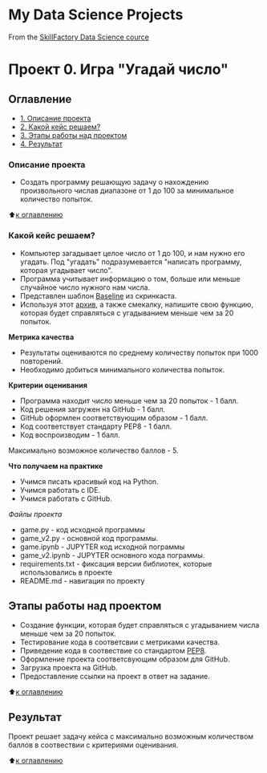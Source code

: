 # My Data Science Projects
From the [SkillFactory Data Science cource](https://skillfactory.ru/data-scientist)

# Проект 0. Игра "Угадай число"


## Оглавление
* [1. Описание проекта](https://github.com/Sphexxx/sf_data_science/blob/main/project_0/README.md#Описание-проекта)
* [2. Какой кейс решаем?](https://github.com/Sphexxx/sf_data_science/blob/main/project_0/README.md#Какой-кейс-решаем)
* [3. Этапы работы над проектом](https://github.com/Sphexxx/sf_data_science/blob/main/project_0/README.md#Этапы-работы-над-проектом)
* [4. Результат](https://github.com/Sphexxx/sf_data_science/blob/main/project_0/README.md#Результат)

### Описание проекта
+ Создать программу решающую задачу о нахождению произвольного числав диапазоне от 1 до 100 за минимальное количество попыток.

:arrow_up:[к оглавлению](https://github.com/Sphexxx/sf_data_science/blob/main/project_0/README.md#Оглавление)

### Какой кейс решаем?
+ Компьютер загадывает целое число от 1 до 100, и нам нужно его угадать. Под "угадать" подразумевается "написать программу, которая угадывает число".
+ Программа учитывает информацию о том, больше или меньше случайное число нужного нам числа.
+ Представлен шаблон [Baseline](https://colab.research.google.com/drive/1k2WZD8PWWOYFHrpAJoB2eZw06ID7KnFA) из скринкаста.
+ Используя этот [архив](https://lms.skillfactory.ru/assets/courseware/v1/f2a8fb0bf139c619f6b6d705f330e0ea/asset-v1:SkillFactory+DST-3.0+28FEB2021+type@asset+block/guess-number-task.zip), а также смекалку, напишите свою функцию, которая будет справляться с угадыванием меньше чем за 20 попыток.


**Метрика качества**
- Результаты оцениваются по среднему количеству попыток при 1000 повторений.
- Необходимо добиться минимального количества попыток.

**Критерии оценивания**
- Программа находит число меньше чем за 20 попыток - 1 балл.
- Код решения загружен на GitHub - 1 балл.
- GitHub оформлен соответствующим образом - 1 балл.
- Код соответствует стандарту PEP8 - 1 балл.
- Код воспроизводим - 1 балл.

Максимально возможное количество баллов - 5.

**Что получаем на практике**
- Учимся писать красивый код на Python.
- Учимся работать с IDE.
- Учимся работать с GitHub.

*Файлы проекта*
- game.py - код исходной программы
- game_v2.py - основной код программы.
- game.ipynb - JUPYTER код исходной пограммы
- game_v2.ipynb - JUPYTER основного кода пограммы.
- requirements.txt - фиксация версии библиотек, которые использовались в проекте
- README.md - навигация по проекту

## Этапы работы над проектом
+ Создание функции, которая будет справляться с угадыванием числа меньше чем за 20 попыток.
+ Тестирование кода в соответсвии с метриками качества.
+ Приведение кода в соотвествие со стандартом [PEP8](https://peps.python.org/pep-0008/).
+ Оформление проекта соответсвующим образом для GitHub.
+ Загрузка проекта на GitHub.
+ Предоставление ссылки на проект в ответ на задание.

:arrow_up:[к оглавлению](https://github.com/Sphexxx/sf_data_science/blob/main/project_0/README.md#Оглавление)

## Результат
Проект решает задачу кейса с максимально возможным количеством баллов в соотвествии с критериями оценивания.

:arrow_up:[к оглавлению](https://github.com/Sphexxx/sf_data_science/blob/main/project_0/README.md#Оглавление)

